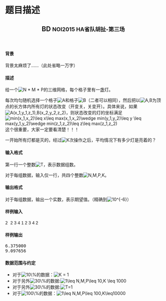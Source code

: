 # 题目描述


<article class="span9">
                <header class="page-header">
<h2 class="text-right">
BD <small>NOI2015 HA省队胡扯-第三场</small> 
</h2>
</header>
<h4>
背景
</h4>
<p>
背景太麻烦了……（此处省略一万字）
</p>
<h4>
描述
</h4>
<p>
给一个<img alt="N * M * P" src="http://latex.codecogs.com/gif.latex?N%20*%20M%20*%20P"/>的三维网格，每个格子里有一盏灯。
</p>
<p>
每次均匀随机选择一个格子<img alt="A" src="http://latex.codecogs.com/gif.latex?A"/>和格子<img alt="B" src="http://latex.codecogs.com/gif.latex?B"/>（二者可以相同），然后把以<img alt="A,B" src="http://latex.codecogs.com/gif.latex?A%2CB"/>为顶点的长方体内所有灯的状态改变（开变关，关变开）。具体来说，如果<img alt="A(x_1,y_1,z_1),B(x_2,y_2,z_2)" src="http://latex.codecogs.com/gif.latex?A%28x_1%2Cy_1%2Cz_1%29%2CB%28x_2%2Cy_2%2Cz_2%29"/>，则状态改变的灯的坐标满足<img alt="min(x_1,x_2)\leq x\leq max(x_1,x_2)\wedge min(y_1,y_2)\leq y \leq max(y_1,y_2)\wedge min(z_1,z_2)\leq z\leq max(z_1,z_2)" src="http://latex.codecogs.com/gif.latex?min%28x_1%2Cx_2%29%5Cleq%20x%5Cleq%20max%28x_1%2Cx_2%29%5Cwedge%20min%28y_1%2Cy_2%29%5Cleq%20y%20%5Cleq%20max%28y_1%2Cy_2%29%5Cwedge%20min%28z_1%2Cz_2%29%5Cleq%20z%5Cleq%20max%28z_1%2Cz_2%29"/>这个很重要，大家一定要看清楚！！！
</p>
<p>
一开始所有灯都是灭的，经过<img alt="K" src="http://latex.codecogs.com/gif.latex?K"/>次操作之后，平均情况下有多少灯是亮着的？
</p>
<h4>
输入格式
</h4>
<p>
第一行一个整数<img alt="T" src="http://latex.codecogs.com/gif.latex?T"/>，表示数据组数。
</p>
<p>
对于每组数据，输入仅一行，共四个整数<img alt="N,M,P,K" src="http://latex.codecogs.com/gif.latex?N%2CM%2CP%2CK"/>。
</p>
<h4>
输出格式
</h4>
<p>
对于每组数据，输出一个实数，表示期望值。（精确到<img alt="10^{-6}" src="http://latex.codecogs.com/gif.latex?10%5E%7B-6%7D"/>）
</p>
<h4>
样例输入
</h4>
<pre>2 <span style="font-family:sans-serif,&#34;">2 3 4 1 </span><span style="font-family:sans-serif,&#34;">2 3 4 2</span></pre>
<h4>
样例输出
</h4>
<pre>6.375000
9.097656
</pre>
<h4>
数据范围与约定
</h4>
<ul>
<li>
对于<img alt="10\%" src="http://latex.codecogs.com/gif.latex?10%5C%25"/>的数据：<img alt="K = 1" src="http://latex.codecogs.com/gif.latex?K%20%3D%201"/> 
</li>
<li>
对于另外<img alt="30\%" src="http://latex.codecogs.com/gif.latex?30%5C%25"/>的数据:<img alt="1\leq N,M,P\leq 10,K \leq 1000" src="http://latex.codecogs.com/gif.latex?1%5Cleq%20N%2CM%2CP%5Cleq%2010%2CK%20%5Cleq%201000"/> 
</li>
<li>
对于另外<img alt="30\%" src="http://latex.codecogs.com/gif.latex?30%5C%25"/>的数据:<img alt="T=1" src="http://latex.codecogs.com/gif.latex?T%3D1"/> 
</li>
<li>
对于<img alt="100\%" src="http://latex.codecogs.com/gif.latex?100%5C%25"/>的数据：<img alt="1\leq N,M,P\leq 100,K\leq10000" src="http://latex.codecogs.com/gif.latex?1%5Cleq%20N%2CM%2CP%5Cleq%20100%2CK%5Cleq10000"/> 
</li>
</ul>
</article>
